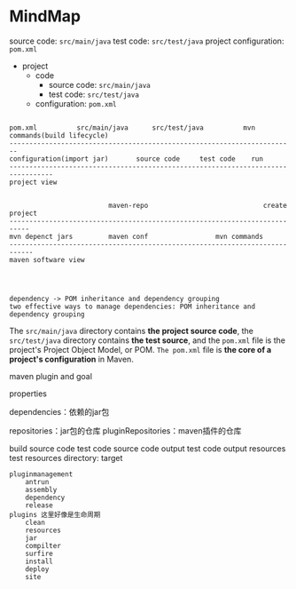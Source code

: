 # MindMap

source code: `src/main/java`
test code: `src/test/java`
project configuration: `pom.xml`

- project
    - code
        - source code: `src/main/java`
        - test code: `src/test/java`
    - configuration: `pom.xml`


```

pom.xml          src/main/java      src/test/java          mvn commands(build lifecycle)
------------------------------------------------------------------------
configuration(import jar)       source code     test code    run
---------------------------------------------------------------------------------
project view


                         maven-repo                             create project
---------------------------------------------------------------------------
mvn depenct jars         maven conf                 mvn commands
----------------------------------------------------------------------------
maven software view




dependency -> POM inheritance and dependency grouping
two effective ways to manage dependencies: POM inheritance and dependency grouping
```

The `src/main/java` directory contains **the project source code**, the `src/test/java` directory contains **the test source**, and the `pom.xml` file is the project's Project Object Model, or POM. `The pom.xml` file is **the core of a project's configuration** in Maven. 



maven plugin and goal

properties

dependencies：依赖的jar包

repositories：jar包的仓库
pluginRepositories：maven插件的仓库

build
    source code
    test code
    source code output
    test code output
    resources
    test resources
    directory: target

    pluginmanagement
        antrun
        assembly
        dependency
        release
    plugins 这里好像是生命周期
        clean
        resources
        jar
        compilter
        surfire
        install
        deploy
        site





